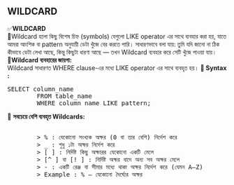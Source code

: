 ## WILDCARD 
✅<b>WILDCARD</b> <br> 
🔷Wildcard হলো কিছু বিশেষ চিহ্ন (symbols) যেগুলো LIKE operator এর সাথে ব্যবহার করা হয়, যাতে আমরা আংশিক বা pattern অনুযায়ী ডেটা খুঁজে বের করতে পারি।  সাধারণভাবে বলা যায়: তুমি যদি জানো না ঠিক কীভাবে ডেটা লেখা আছে, কিন্তু কিছুটা ধারণা আছে — তখন Wildcard ব্যবহার করে সেটি খুঁজে পাওয়া যায়। 
🔷<b>Wildcard ব্যবহারের জায়গা: </b> <br> Wildcard সাধারণত WHERE clause-এর মধ্যে LIKE operator এর সাথে ব্যবহৃত হয়। 
🔷<b> Syntax : </b>  
<pre>SELECT column_name
		FROM table_name
		WHERE column_name LIKE pattern;  </pre>		 
🔷 <b>সবচেয়ে বেশি ব্যবহৃত Wildcards: </b> 
<pre> 
		> % : যেকোনো সংখ্যক অক্ষর (0 বা তার বেশি) নির্দেশ করে 
		> _ : শুধু ১টা অক্ষর নির্দেশ করে 
		> [ ] : নির্দিষ্ট কিছু অক্ষরের যেকোনো একটি মেলে 
		> [^ ] বা [! ] : নির্দিষ্ট অক্ষর বাদে অন্য সব অক্ষর মেলে 
		> - : একটি রেঞ্জ বা সীমার মধ্যে থাকা অক্ষর নির্দেশ করে (যেমন A–Z) 
		> Example : % — যেকোনো দৈর্ঘ্যের অক্ষর
</pre> 




